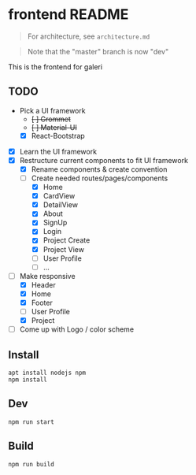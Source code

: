 # frontend README

> For architecture, see `architecture.md`

> Note that the "master" branch is now "dev"

This is the frontend for galeri


## TODO
- Pick a UI framework
  - ~~[ ] Grommet~~
  <!-- - [x] Ant.Design? -->
  - ~~[ ] Material-UI~~
  - [x] React-Bootstrap
- [x] Learn the UI framework
- [x] Restructure current components to fit UI framework
  - [x] Rename components & create convention
  - [ ] Create needed routes/pages/components
    - [x] Home
    - [x] CardView
    - [x] DetailView
    - [x] About
    - [x] SignUp
    - [x] Login
    - [x] Project Create
    - [x] Project View
    - [ ] User Profile
    - [ ] ...
- [ ] Make responsive
  - [x] Header
  - [x] Home
  - [x] Footer
  - [ ] User Profile
  - [x] Project
- [ ] Come up with Logo / color scheme

## Install
```console
apt install nodejs npm
npm install
```

## Dev
```console
npm run start
```

## Build
```console
npm run build
```
